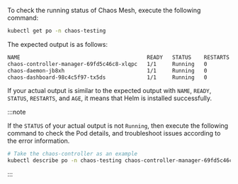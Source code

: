 To check the running status of Chaos Mesh, execute the following command:

```sh
kubectl get po -n chaos-testing
```

The expected output is as follows:

```sh
NAME                                        READY   STATUS    RESTARTS   AGE
chaos-controller-manager-69fd5c46c8-xlqpc   1/1     Running   0          2d5h
chaos-daemon-jb8xh                          1/1     Running   0          2d5h
chaos-dashboard-98c4c5f97-tx5ds             1/1     Running   0          2d5h
```

If your actual output is similar to the expected output with `NAME`, `READY`, `STATUS`, `RESTARTS`, and `AGE`, it means that Helm is installed successfully.

:::note

If the `STATUS` of your actual output is not `Running`, then execute the following command to check the Pod details, and troubleshoot issues according to the error information.

```sh
# Take the chaos-controller as an example
kubectl describe po -n chaos-testing chaos-controller-manager-69fd5c46c8-xlqpc
```

:::